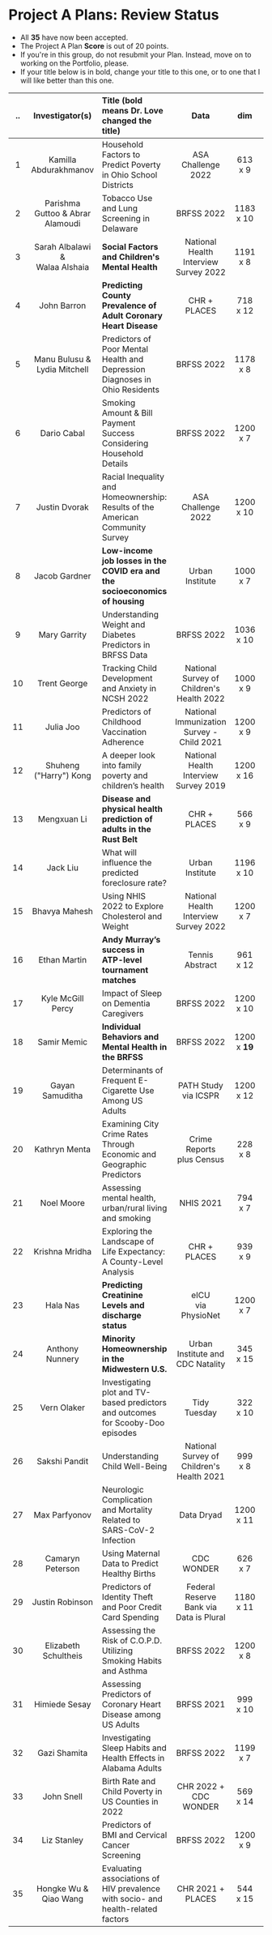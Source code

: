 # Project A Plans: Review Status

- All **35** have now been accepted.
- The Project A Plan **Score** is out of 20 points.
- If you're in this group, do not resubmit your Plan. Instead, move on to working on the Portfolio, please.
- If your title below is in bold, change your title to this one, or to one that I will like better than this one.

.. | Investigator(s) | Title (bold means Dr. Love changed the title) | Data | dim | Score
:--: | :-----------------: | :--------------------------------------------------------- | :------------: | :---: | :---:
1 | Kamilla Abdurakhmanov | Household Factors to Predict Poverty in Ohio School Districts | ASA Challenge 2022 | 613 x 9 | 19
2 | Parishma Guttoo & Abrar Alamoudi | Tobacco Use and Lung Screening in Delaware | BRFSS 2022 | 1183 x 10 | 19
3 | Sarah Albalawi & <br /> Walaa Alshaia | **Social Factors and Children's Mental Health** | National Health Interview Survey 2022 | 1191 x 8 | 20
4 | John Barron | **Predicting County Prevalence of Adult Coronary Heart Disease** | CHR + <br /> PLACES | 718 x 12 | 20
5 | Manu Bulusu & <br /> Lydia Mitchell | Predictors of Poor Mental Health and Depression Diagnoses in Ohio Residents | BRFSS 2022 | 1178 x 8 | 18
6 | Dario Cabal | Smoking Amount & Bill Payment Success Considering Household Details | BRFSS 2022 | 1200 x 7 | 18
7 | Justin Dvorak | Racial Inequality and Homeownership: Results of the American Community Survey | ASA Challenge 2022 | 1200 x 10 | 20
8 | Jacob Gardner | **Low-income job losses in the COVID era and the socioeconomics of housing** | Urban Institute | 1000 x 7 | 20
9 | Mary Garrity | Understanding Weight and Diabetes Predictors in BRFSS Data | BRFSS 2022 | 1036 x 10 | 18
10 | Trent George | Tracking Child Development and Anxiety in NCSH 2022 | National Survey of Children's Health 2022 | 1000 x 9 | 17
11 | Julia Joo | Predictors of Childhood Vaccination Adherence | National Immunization Survey - Child 2021 | 1200 x 9 | 19
12 | Shuheng ("Harry") Kong | A deeper look into family poverty and children’s health | National Health Interview Survey 2019 | 1200 x 16 | 17
13 | Mengxuan Li | **Disease and physical health prediction of adults in the Rust Belt** | CHR + <br /> PLACES | 566 x 9 | 19
14 | Jack Liu | What will influence the predicted foreclosure rate? | Urban Institute | 1196 x 10 | 17
15 | Bhavya Mahesh | Using NHIS 2022 to Explore Cholesterol and Weight | National Health Interview Survey 2022 | 1200 x 7 | 18
16 | Ethan Martin | **Andy Murray’s success in ATP-level tournament matches** | Tennis Abstract | 961 x 12 | 20
17 | Kyle McGill Percy | Impact of Sleep on Dementia Caregivers | BRFSS 2022 | 1200 x 10 | 19
18 | Samir Memic | **Individual Behaviors and Mental Health in the BRFSS** | BRFSS 2022 | 1200 x **19** | 19
19 | Gayan Samuditha | Determinants of Frequent E-Cigarette Use Among US Adults | PATH Study via ICSPR | 1200 x 12 | 17
20 | Kathryn Menta | Examining City Crime Rates Through Economic and Geographic Predictors | Crime Reports <br /> plus Census | 228 x 8 | 20
21 | Noel Moore | Assessing mental health, urban/rural living and smoking | NHIS 2021 | 794 x 7 | 18
22 | Krishna Mridha | Exploring the Landscape of Life Expectancy: A County-Level Analysis | CHR + PLACES | 939 x 9 | 17
23 | Hala Nas | **Predicting Creatinine Levels and discharge status** | eICU <br /> via PhysioNet | 1200 x 7 | 17
24 | Anthony Nunnery | **Minority Homeownership in the Midwestern U.S.** | Urban Institute and CDC Natality | 345 x 15 | 19
25 | Vern Olaker | Investigating plot and TV-based predictors and outcomes for Scooby-Doo episodes | Tidy Tuesday | 322 x 10 | 20
26 | Sakshi Pandit | Understanding Child Well-Being | National Survey of Children's Health 2021 | 999 x 8
27 | Max Parfyonov | Neurologic Complication and Mortality Related to SARS-CoV-2 Infection | Data Dryad | 1200 x 11 | 19
28 | Camaryn Peterson | Using Maternal Data to Predict Healthy Births | CDC WONDER | 626 x 7 | 20
29 | Justin Robinson | Predictors of Identity Theft and Poor Credit Card Spending | Federal Reserve Bank via Data is Plural | 1180 x 11 | 20
30 | Elizabeth Schultheis | Assessing the Risk of C.O.P.D. Utilizing Smoking Habits and Asthma | BRFSS 2022 | 1200 x 8 | 20
31 | Himiede Sesay | Assessing Predictors of Coronary Heart Disease among US Adults | BRFSS 2021 | 999 x 10 | 18
32 | Gazi Shamita | Investigating Sleep Habits and Health Effects in Alabama Adults | BRFSS 2022 | 1199 x 7 | 17
33 | John Snell | Birth Rate and Child Poverty in US Counties in 2022 | CHR 2022 + CDC WONDER | 569 x 14 | 18
34 | Liz Stanley | Predictors of BMI and Cervical Cancer Screening | BRFSS 2022 | 1200 x 9 | 20
35 | Hongke Wu & <br /> Qiao Wang | Evaluating associations of HIV prevalence with socio- and health-related factors | CHR 2021 + PLACES | 544 x 15 | 18

